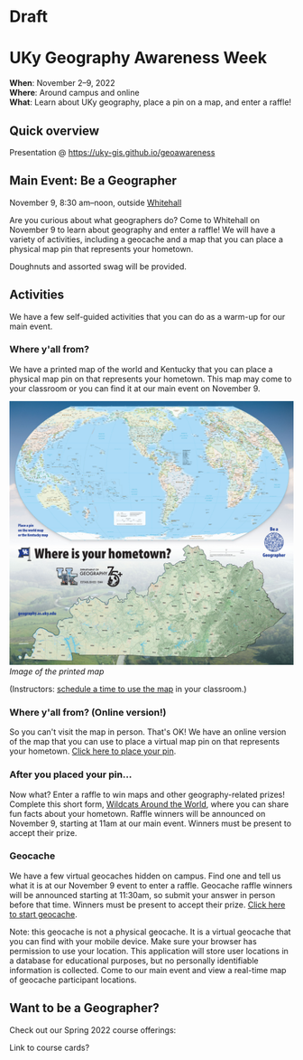 # Draft
# UKy Geography Awareness Week

**When**: November 2–9, 2022   
**Where**: Around campus and online  
**What**: Learn about UKy geography, place a pin on a map, and enter a raffle!  

## Quick overview

Presentation @ https://uky-gis.github.io/geoawareness

## Main Event: Be a Geographer
November 9, 8:30 am–noon, outside [Whitehall](https://uky-gis.github.io/geoawareness/map.html)

Are you curious about what geographers do? Come to Whitehall on November 9 to learn about geography and enter a raffle! We will have a variety of activities, including a geocache and a map that you can place a physical map pin that represents your hometown.

Doughnuts and assorted swag will be provided.

## Activities

We have a few self-guided activities that you can do as a warm-up for our main event.

### Where y'all from?

We have a printed map of the world and Kentucky that you can place a physical map pin on that represents your hometown. This map may come to your classroom or you can find it at our main event on November 9.

![Map of the world with pins](uky-geography-poster.jpg)    
*Image of the printed map*

(Instructors: [schedule a time to use the map](https://forms.gle/qkvtUQKXduynUKDu6) in your classroom.)

### Where y'all from? (Online version!)

So you can't visit the map in person. That's OK! We have an online version of the map that you can use to place a virtual map pin on that represents your hometown. [Click here to place your pin](https://outragegis.com/uky-geotag/).


### After you placed your pin...

Now what? Enter a raffle to win maps and other geography-related prizes! Complete this short form, [Wildcats Around the World](https://docs.google.com/forms/d/e/1FAIpQLSeWNSxKXnTLIKiwCCwvlvoeW70sqDK2N_B3btzDoiKXHcZn_A/viewform), where you can share fun facts about your hometown. Raffle winners will be announced on November 9, starting at 11am at our main event. Winners must be present to accept their prize.

### Geocache

We have a few virtual geocaches hidden on campus. Find one and tell us what it is at our November 9 event to enter a raffle. Geocache raffle winners will be announced starting at 11:30am, so submit your answer in person before that time. Winners must be present to accept their prize. [Click here to start geocache](https://outragegis.com/uky-geocache/).

Note: this geocache is not a physical geocache. It is a virtual geocache that you can find with your mobile device. Make sure your browser has permission to use your location. This application will store user locations in a database for educational purposes, but no personally identifiable information is collected. Come to our main event and view a real-time map of geocache participant locations.

## Want to be a Geographer?

Check out our Spring 2022 course offerings:

Link to course cards?
